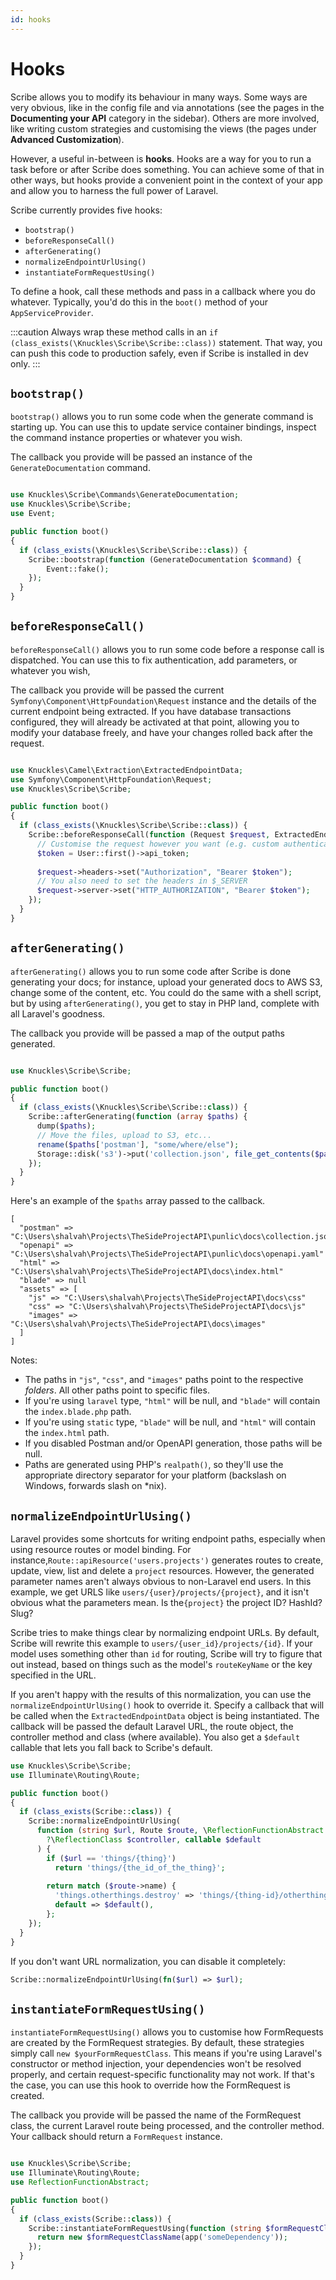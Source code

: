 ```yaml
---
id: hooks
---
```


# Hooks

Scribe allows you to modify its behaviour in many ways. Some ways are very obvious, like in the config file and via annotations (see the pages in the **Documenting your API** category in the sidebar). Others are more involved, like writing custom strategies and customising the views (the pages under **Advanced Customization**).

However, a useful in-between is **hooks**. Hooks are a way for you to run a task before or after Scribe does something. You can achieve some of that in other ways, but hooks provide a convenient point in the context of your app and allow you to harness the full power of Laravel.

Scribe currently provides five hooks:
- `bootstrap()`
- `beforeResponseCall()`
- `afterGenerating()`
- `normalizeEndpointUrlUsing()`
- `instantiateFormRequestUsing()`

To define a hook, call these methods and pass in a callback where you do whatever. Typically, you'd do this in the `boot()` method of your `AppServiceProvider`.

:::caution
Always wrap these method calls in an `if (class_exists(\Knuckles\Scribe\Scribe::class))` statement. That way, you can push this code to production safely, even if Scribe is installed in dev only.
:::

## `bootstrap()`
`bootstrap()` allows you to run some code when the generate command is starting up. You can use this to update service container bindings, inspect the command instance properties or whatever you wish.

The callback you provide will be passed an instance of the `GenerateDocumentation` command.

```php title=app\Providers\AppServiceProvider.php

use Knuckles\Scribe\Commands\GenerateDocumentation;
use Knuckles\Scribe\Scribe;
use Event;

public function boot()
{
  if (class_exists(\Knuckles\Scribe\Scribe::class)) {
    Scribe::bootstrap(function (GenerateDocumentation $command) {
        Event::fake();
    });
  }
}
```

## `beforeResponseCall()`
`beforeResponseCall()` allows you to run some code before a response call is dispatched. You can use this to fix authentication, add parameters, or whatever you wish,

The callback you provide will be passed the current `Symfony\Component\HttpFoundation\Request` instance and the details of the current endpoint being extracted. If you have database transactions configured, they will already be activated at that point, allowing you to modify your database freely, and have your changes rolled back after the request.

```php title=app\Providers\AppServiceProvider.php

use Knuckles\Camel\Extraction\ExtractedEndpointData;
use Symfony\Component\HttpFoundation\Request;
use Knuckles\Scribe\Scribe;

public function boot()
{
  if (class_exists(\Knuckles\Scribe\Scribe::class)) {
    Scribe::beforeResponseCall(function (Request $request, ExtractedEndpointData $endpointData) {
      // Customise the request however you want (e.g. custom authentication)
      $token = User::first()->api_token;
      
      $request->headers->set("Authorization", "Bearer $token");
      // You also need to set the headers in $_SERVER
      $request->server->set("HTTP_AUTHORIZATION", "Bearer $token");
    });
  }
}
```

## `afterGenerating()`
`afterGenerating()` allows you to run some code after Scribe is done generating your docs; for instance, upload your generated docs to AWS S3, change some of the content, etc. You could do the same with a shell script, but by using `afterGenerating()`, you get to stay in PHP land, complete with all Laravel's goodness.

The callback you provide will be passed a map of the output paths generated.

```php title=app\Providers\AppServiceProvider.php

use Knuckles\Scribe\Scribe;

public function boot()
{
  if (class_exists(\Knuckles\Scribe\Scribe::class)) {
    Scribe::afterGenerating(function (array $paths) {
      dump($paths);
      // Move the files, upload to S3, etc...
      rename($paths['postman'], "some/where/else");
      Storage::disk('s3')->put('collection.json', file_get_contents($paths['postman']));
    });
  }
}
```

Here's an example of the `$paths` array passed to the callback.

```
[
  "postman" => "C:\Users\shalvah\Projects\TheSideProjectAPI\punlic\docs\collection.json"
  "openapi" => "C:\Users\shalvah\Projects\TheSideProjectAPI\punlic\docs\openapi.yaml"
  "html" => "C:\Users\shalvah\Projects\TheSideProjectAPI\docs\index.html"
  "blade" => null
  "assets" => [
    "js" => "C:\Users\shalvah\Projects\TheSideProjectAPI\docs\css"
    "css" => "C:\Users\shalvah\Projects\TheSideProjectAPI\docs\js"
    "images" => "C:\Users\shalvah\Projects\TheSideProjectAPI\docs\images"
  ]
]
```

Notes:
- The paths in `"js"`, `"css"`, and `"images"` paths point to the respective _folders_. All other paths point to specific files.
- If you're using `laravel` type, `"html"` will be null, and `"blade"` will contain the `index.blade.php` path.
- If you're using `static` type, `"blade"` will be null, and `"html"` will contain the `index.html` path.
- If you disabled Postman and/or OpenAPI generation, those paths will be null.
- Paths are generated using PHP's `realpath()`, so they'll use the appropriate directory separator for your platform (backslash on Windows, forwards slash on *nix).


## `normalizeEndpointUrlUsing()`
Laravel provides some shortcuts for writing endpoint paths, especially when using resource routes or model binding. For instance,`Route::apiResource('users.projects')` generates routes to create, update, view, list and delete a `project` resources. However, the generated parameter names aren't always obvious to non-Laravel end users. In this example, we get URLS like `users/{user}/projects/{project}`, and it isn't obvious what the parameters mean. Is the`{project}` the project ID? HashId? Slug?

Scribe tries to make things clear by normalizing endpoint URLs. By default, Scribe will rewrite this example to  `users/{user_id}/projects/{id}`. If your model uses something other than `id` for routing, Scribe will try to figure that out instead, based on things such as the model's `routeKeyName` or the key specified in the URL.

If you aren't happy with the results of this normalization, you can use the `normalizeEndpointUrlUsing()` hook to override it. Specify a callback that will be called when the `ExtractedEndpointData` object is being instantiated. The callback will be passed the default Laravel URL, the route object, the controller method and class (where available). You also get a `$default` callable that lets you fall back to Scribe's default.

```php title=app\Providers\AppServiceProvider.php
use Knuckles\Scribe\Scribe;
use Illuminate\Routing\Route;

public function boot()
{
  if (class_exists(Scribe::class)) {
    Scribe::normalizeEndpointUrlUsing(
      function (string $url, Route $route, \ReflectionFunctionAbstract $method,
        ?\ReflectionClass $controller, callable $default
      ) {
        if ($url == 'things/{thing}') 
          return 'things/{the_id_of_the_thing}';
    
        return match ($route->name) {
          'things.otherthings.destroy' => 'things/{thing-id}/otherthings/{other_thing-id}',
          default => $default(),
        };
    });
  }
}
```

If you don't want URL normalization, you can disable it completely:

```php
Scribe::normalizeEndpointUrlUsing(fn($url) => $url);
```

## `instantiateFormRequestUsing()`
`instantiateFormRequestUsing()` allows you to customise how FormRequests are created by the FormRequest strategies. By default, these strategies simply call `new $yourFormRequestClass`. This means if you're using Laravel's constructor or method injection, your dependencies won't be resolved properly, and certain request-specific functionality may not work. If that's the case, you can use this hook to override how the FormRequest is created.

The callback you provide will be passed the name of the FormRequest class, the current Laravel route being processed, and the controller method. Your callback should return a `FormRequest` instance.

```php title=app\Providers\AppServiceProvider.php

use Knuckles\Scribe\Scribe;
use Illuminate\Routing\Route;
use ReflectionFunctionAbstract;

public function boot()
{
  if (class_exists(Scribe::class)) {
    Scribe::instantiateFormRequestUsing(function (string $formRequestClassName, Route $route, ReflectionFunctionAbstract $method) {
      return new $formRequestClassName(app('someDependency'));
    });
  }
}
```
